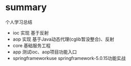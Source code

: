 # summary
个人学习总结 <br>
- ioc 实现 基于反射
- aop 实现 基于Java动态代理(cglib暂没整合)、反射
- core 基础服务工程
- app 测试ioc、aop项目功能入口
- springframeworkuse springframework-5.0.15功能实战